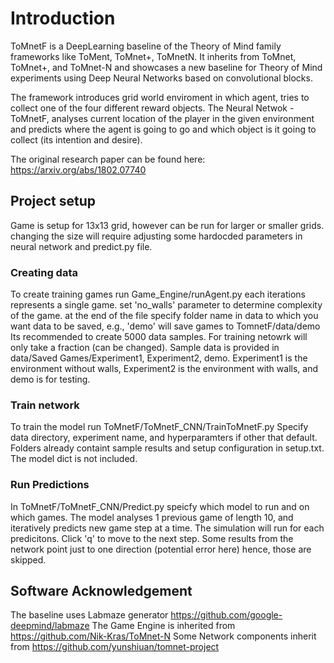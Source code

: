 # Introduction 

ToMnetF is a DeepLearning baseline of the Theory of Mind family frameworks like ToMent, ToMnet+, ToMnetN. It inherits from ToMnet, ToMnet+, and ToMnet-N and showcases a new baseline for Theory of Mind experiments using Deep Neural Networks based on convolutional blocks.

The framework introduces grid world enviroment in which agent, tries to collect one of the four different reward objects.
The Neural Netwok - ToMnetF, analyses current location of the player in the given environment and predicts where the agent is going to go and which object is it going to collect (its intention and desire).

The original research paper can be found here: https://arxiv.org/abs/1802.07740

## Project setup
Game is setup for 13x13 grid, however can be run for larger or smaller grids. changing the size will require adjusting some hardocded parameters in neural network and predict.py file.

### Creating data
To create training games run Game_Engine/runAgent.py
each iterations represents a single game. 
set 'no_walls' parameter to determine complexity of the game.
at the end of the file specify folder name in data to which you want data to be saved, e.g., 'demo' will save games to TomnetF/data/demo
Its recommended to create 5000 data samples. For training netowrk will only take a fraction (can be changed).
Sample data is provided in data/Saved Games/Experiment1, Experiment2, demo. Experiment1 is the environment without walls, Experiment2 is the environment with walls, and demo is for testing.

### Train network
To train the model run ToMnetF/ToMnetF_CNN/TrainToMnetF.py
Specify data directory, experiment name, and hyperparamters if other that default.
Folders already containt sample results and setup configuration in setup.txt. The model dict is not included.

### Run Predictions
In ToMnetF/ToMnetF_CNN/Predict.py speicfy which model to run and on which games. The model analyses 1 previous game of length 10, and iteratively predicts new game step at a time.
The simulation will run for each predicitons. Click 'q' to move to the next step.
Some results from the network point just to one direction (potential error here) hence, those are skipped.

## Software Acknowledgement
The baseline uses Labmaze generator https://github.com/google-deepmind/labmaze
The Game Engine is inherited from https://github.com/Nik-Kras/ToMnet-N
Some Network components inherit from https://github.com/yunshiuan/tomnet-project

